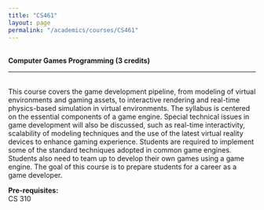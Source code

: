 ```yaml
---
title: "CS461"
layout: page
permalink: "/academics/courses/CS461"
---
```




\
**Computer Games Programming (3 credits)**

---

\
This course covers the game development pipeline, from modeling of virtual environments and gaming assets, to interactive rendering and real-time physics-based simulation in virtual environments. The syllabus is centered on the essential components of a game engine. Special technical issues in game development will also be discussed, such as real-time interactivity, scalability of modeling techniques and the use of the latest virtual reality devices to enhance gaming experience. Students are required to implement some of the standard techniques adopted in common game engines. Students also need to team up to develop their own games using a game engine. The goal of this course is to prepare students for a career as a game developer.

**Pre-requisites:**
\
CS 310
